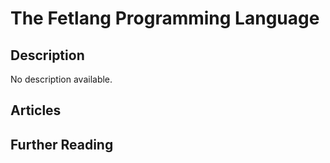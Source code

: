 # The Fetlang Programming Language

## Description

No description available.

## Articles

## Further Reading